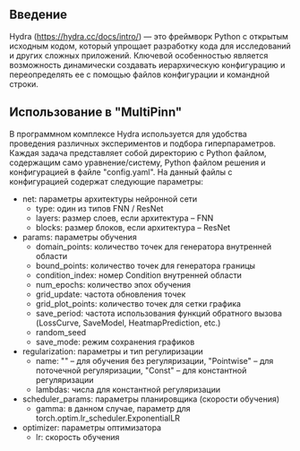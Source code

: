 ## Введение
Hydra (https://hydra.cc/docs/intro/) — это фреймворк Python с открытым исходным кодом, который упрощает разработку кода для исследований и других сложных приложений. Ключевой особенностью является возможность динамически создавать иерархическую конфигурацию и переопределять ее с помощью файлов конфигурации и командной строки.
## Использование в "MultiPinn"
В программном комплексе Hydra используется для удобства проведения различных экспериментов и подбора гиперпараметров. 
Каждая задача представляет собой директорию с Python файлом, содержащим само уравнение/систему, Python файлом решения и конфигурацией в файле "config.yaml".
На данный файлы с  конфигурацией содержат следующие параметры:

 * net: параметры архитектуры нейронной сети
	 * type: один из типов FNN / ResNet
	 * layers: размер слоев, если архитектура – FNN
	 * blocks: размер блоков, если архитектура – ResNet
  * params: параметры обучения
	  * domain_points: количество точек для генератора внутренней области
	  * bound_points: количество точек для генератора границы
	  * condition_index: номер Condition внутренней области
	  * num_epochs: количество эпох обучения
	  * grid_update: частота обновления точек
	  * grid_plot_points: количество точек для сетки графика
	  * save_period: частота использования функций обратного вызова (LossCurve, SaveModel, HeatmapPrediction, etc.)
	  * random_seed
	  * save_mode: режим сохранения графиков
* regularization: параметры и тип регулиризации
  * name: "" – для обучения без регуляризации, "Pointwise" – для поточечной регуляризации, "Const" – для константной регуляризации
  * lambdas: числа для константной регуляризации
 * scheduler_params: параметры планировщика (скорости обучения)
   * gamma: в данном случае, параметр для torch.optim.lr_scheduler.ExponentialLR
 * optimizer: параметры оптимизатора
   * lr: скорость обучения
